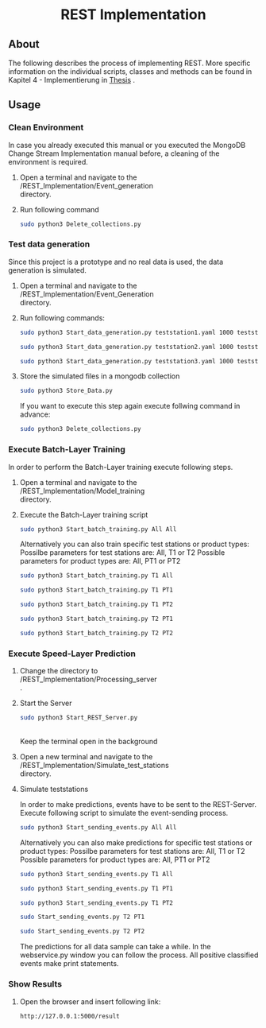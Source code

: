 <p align="center">
  <h1 align="center"> REST Implementation </h1>
  <p align="center">

<!-- ABOUT THE PROJECT -->
## About

The following describes the process of implementing REST. More specific information on the individual scripts, classes and methods can be found in Kapitel 4 - Implementierung in [Thesis](Placeholder_Link_zu_Thesis_Ordner) .

## Usage


### Clean Environment

In case you already executed this manual or you executed the MongoDB Change Stream Implementation manual before, a cleaning of the environment is required. 

1. Open a terminal and navigate to the <br> /REST_Implementation/Event_generation </br> directory. 

2. Run following command

   ```sh
   sudo python3 Delete_collections.py
   ```

### Test data generation

Since this project is a prototype and no real data is used, the data generation is simulated.

1. Open a terminal and navigate to the <br> /REST_Implementation/Event_Generation </br> directory. 

2. Run following commands:
   ```sh
   sudo python3 Start_data_generation.py teststation1.yaml 1000 teststation1.csv
   ```

   ```sh
   sudo python3 Start_data_generation.py teststation2.yaml 1000 teststation2.csv
   ```

   ```sh
   sudo python3 Start_data_generation.py teststation3.yaml 1000 teststation3.csv
   ```

3. Store the simulated files in a mongodb collection

   ```sh
   sudo python3 Store_Data.py
   ```

   If you want to execute this step again execute follwing command in advance:
   ```sh
   sudo python3 Delete_collections.py
   ```
    
### Execute Batch-Layer Training

In order to perform the Batch-Layer training execute following steps.

1. Open a terminal and navigate to the <br> /REST_Implementation/Model_training </br> directory.

2. Execute the Batch-Layer training script

   ```sh
   sudo python3 Start_batch_training.py All All
   ```

   Alternatively you can also train specific test stations or product types:
   Possilbe parameters for test stations are: All, T1 or T2
   Possible parameters for product types are: All, PT1 or PT2

   ```sh
   sudo python3 Start_batch_training.py T1 All
   ```

   ```sh
   sudo python3 Start_batch_training.py T1 PT1
   ```

   ```sh
   sudo python3 Start_batch_training.py T1 PT2
   ```

   ```sh
   sudo python3 Start_batch_training.py T2 PT1
   ```

   ```sh
   sudo python3 Start_batch_training.py T2 PT2
   ```

### Execute Speed-Layer Prediction

1. Change the directory to <br> /REST_Implementation/Processing_server </br>. 

2. Start the Server

   ```sh
   sudo python3 Start_REST_Server.py
   ```
   <br> Keep the terminal open in the background <br>


3. Open a new terminal and navigate to the <br> /REST_Implementation/Simulate_test_stations </br> directory. 

4. Simulate teststations

   In order to make predictions, events have to be sent to the REST-Server. Execute following script to simulate the event-sending process. 

   ```sh
   sudo python3 Start_sending_events.py All All
   ```

   Alternatively you can also make predictions for specific test stations or product types:
   Possilbe parameters for test stations are: All, T1 or T2
   Possible parameters for product types are: All, PT1 or PT2

   ```sh
   sudo python3 Start_sending_events.py T1 All
   ```

   ```sh
   sudo python3 Start_sending_events.py T1 PT1
   ```

   ```sh
   sudo python3 Start_sending_events.py T1 PT2
   ```
   
   ```sh
   sudo Start_sending_events.py T2 PT1
   ```

   ```sh
   sudo Start_sending_events.py T2 PT2
   ```


   The predictions for all data sample can take a while.
   In the webservice.py window you can follow the process. All positive classified events make print statements.

### Show Results

1. Open the browser and insert following link:
   ```sh
   http://127.0.0.1:5000/result
   ```
 